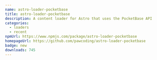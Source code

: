 ```yaml
---
name: astro-loader-pocketbase
title: astro-loader-pocketbase
description: A content loader for Astro that uses the PocketBase API
categories:
  - loaders
  - recent
npmUrl: https://www.npmjs.com/package/astro-loader-pocketbase
homepageUrl: https://github.com/pawcoding/astro-loader-pocketbase
badge: new
downloads: 745
---
```

